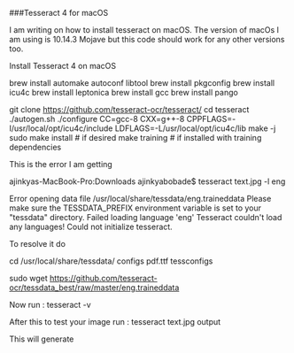 ###Tesseract 4 for macOS


I am writing on how to install tesseract on macOS. The version of macOs I am using is 10.14.3 Mojave but this code should work for any other versions too.

Install Tesseract 4 on macOS 

brew install automake autoconf libtool
brew install pkgconfig
brew install icu4c
brew install leptonica
brew install gcc
brew install pango

git clone https://github.com/tesseract-ocr/tesseract/
cd tesseract
./autogen.sh
./configure CC=gcc-8 CXX=g++-8 CPPFLAGS=-I/usr/local/opt/icu4c/include LDFLAGS=-L/usr/local/opt/icu4c/lib
make -j
sudo make install  # if desired
make training # if installed with training dependencies





This is the error I am getting

ajinkyas-MacBook-Pro:Downloads ajinkyabobade$ tesseract text.jpg -l eng

Error opening data file /usr/local/share/tessdata/eng.traineddata
Please make sure the TESSDATA_PREFIX environment variable is set to your "tessdata" directory.
Failed loading language 'eng'
Tesseract couldn't load any languages!
Could not initialize tesseract.


To resolve it do  

cd  /usr/local/share/tessdata/
configs		pdf.ttf		tessconfigs

sudo wget  https://github.com/tesseract-ocr/tessdata_best/raw/master/eng.traineddata



Now run : tesseract -v 

 

 
After this to test your image run : tesseract text.jpg output

This will generate 
 

 
